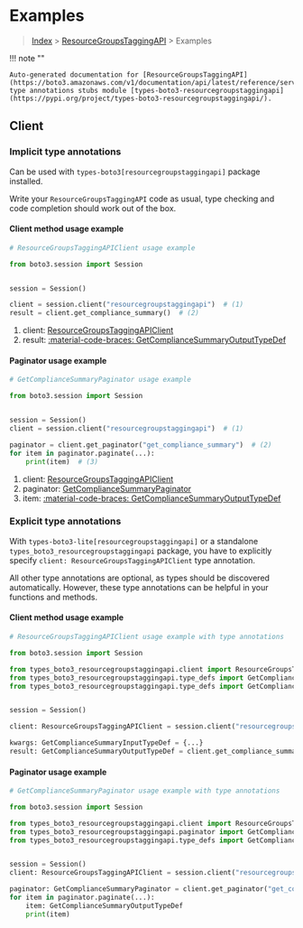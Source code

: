 # Examples

> [Index](../README.md) > [ResourceGroupsTaggingAPI](./README.md) > Examples

!!! note ""

    Auto-generated documentation for [ResourceGroupsTaggingAPI](https://boto3.amazonaws.com/v1/documentation/api/latest/reference/services/resourcegroupstaggingapi.html#resourcegroupstaggingapi)
    type annotations stubs module [types-boto3-resourcegroupstaggingapi](https://pypi.org/project/types-boto3-resourcegroupstaggingapi/).

## Client

### Implicit type annotations

Can be used with `types-boto3[resourcegroupstaggingapi]` package installed.

Write your `ResourceGroupsTaggingAPI` code as usual,
type checking and code completion should work out of the box.


#### Client method usage example

```python
# ResourceGroupsTaggingAPIClient usage example

from boto3.session import Session


session = Session()

client = session.client("resourcegroupstaggingapi")  # (1)
result = client.get_compliance_summary()  # (2)
```

1. client: [ResourceGroupsTaggingAPIClient](./client.md)
2. result: [:material-code-braces: GetComplianceSummaryOutputTypeDef](./type_defs.md#getcompliancesummaryoutputtypedef)



#### Paginator usage example

```python
# GetComplianceSummaryPaginator usage example

from boto3.session import Session


session = Session()
client = session.client("resourcegroupstaggingapi")  # (1)

paginator = client.get_paginator("get_compliance_summary")  # (2)
for item in paginator.paginate(...):
    print(item)  # (3)
```

1. client: [ResourceGroupsTaggingAPIClient](./client.md)
2. paginator: [GetComplianceSummaryPaginator](./paginators.md#getcompliancesummarypaginator)
3. item: [:material-code-braces: GetComplianceSummaryOutputTypeDef](./type_defs.md#getcompliancesummaryoutputtypedef)




### Explicit type annotations

With `types-boto3-lite[resourcegroupstaggingapi]`
or a standalone `types_boto3_resourcegroupstaggingapi` package, you have to explicitly specify `client: ResourceGroupsTaggingAPIClient` type annotation.

All other type annotations are optional, as types should be discovered automatically.
However, these type annotations can be helpful in your functions and methods.


#### Client method usage example

```python
# ResourceGroupsTaggingAPIClient usage example with type annotations

from boto3.session import Session

from types_boto3_resourcegroupstaggingapi.client import ResourceGroupsTaggingAPIClient
from types_boto3_resourcegroupstaggingapi.type_defs import GetComplianceSummaryOutputTypeDef
from types_boto3_resourcegroupstaggingapi.type_defs import GetComplianceSummaryInputTypeDef


session = Session()

client: ResourceGroupsTaggingAPIClient = session.client("resourcegroupstaggingapi")

kwargs: GetComplianceSummaryInputTypeDef = {...}
result: GetComplianceSummaryOutputTypeDef = client.get_compliance_summary(**kwargs)
```



#### Paginator usage example

```python
# GetComplianceSummaryPaginator usage example with type annotations

from boto3.session import Session

from types_boto3_resourcegroupstaggingapi.client import ResourceGroupsTaggingAPIClient
from types_boto3_resourcegroupstaggingapi.paginator import GetComplianceSummaryPaginator
from types_boto3_resourcegroupstaggingapi.type_defs import GetComplianceSummaryOutputTypeDef


session = Session()
client: ResourceGroupsTaggingAPIClient = session.client("resourcegroupstaggingapi")

paginator: GetComplianceSummaryPaginator = client.get_paginator("get_compliance_summary")
for item in paginator.paginate(...):
    item: GetComplianceSummaryOutputTypeDef
    print(item)
```




